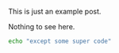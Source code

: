 <!-- layout: post -->
<!-- title: Example Entry -->
<!-- tags: example, post -->
<!-- timestamp: 1625649475 -->
<!-- slug: example-2 -->

This is just an example post.

Nothing to see here.

```bash
echo "except some super code"
```
